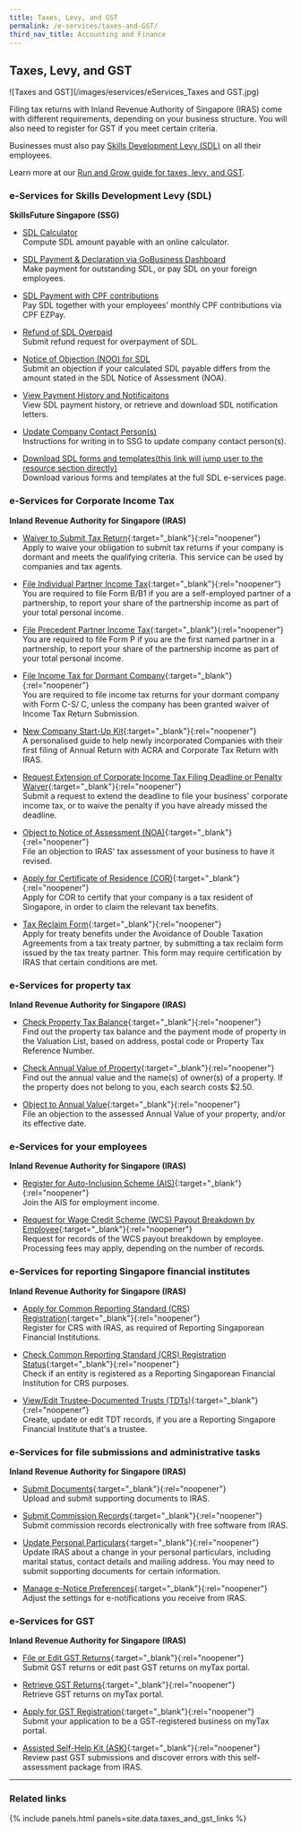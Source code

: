 ```yaml
---
title: Taxes, Levy, and GST
permalink: /e-services/taxes-and-GST/
third_nav_title: Accounting and Finance
---
```


## Taxes, Levy, and GST

![Taxes and GST](/images/eservices/eServices_Taxes and GST.jpg)

Filing tax returns with Inland Revenue Authority of Singapore (IRAS) come with different requirements, depending on your business structure. You will also need to register for GST if you meet certain criteria.

Businesses must also pay [Skills Development Levy (SDL)](/sdl/about-skills-development-levy/) on all their employees.

Learn more at our [Run and Grow guide for taxes, levy, and GST](/run-and-grow/).

### e-Services for Skills Development Levy (SDL)

**SkillsFuture Singapore (SSG)**

- [SDL Calculator]()
  <br>Compute SDL amount payable with an online calculator.

- [SDL Payment & Declaration via GoBusiness Dashboard]()
  <br>Make payment for outstanding SDL, or pay SDL on your foreign employees.

- [SDL Payment with CPF contributions]()
  <br>Pay SDL together with your employees’ monthly CPF contributions via CPF EZPay.

- [Refund of SDL Overpaid]()
  <br>Submit refund request for overpayment of SDL.

- [Notice of Objection (NOO) for SDL]()
  <br>Submit an objection if your calculated SDL payable differs from the amount stated in the SDL Notice of Assessment (NOA). 

- [View Payment History and Notificaitons]()
  <br>View SDL payment history, or retrieve and download SDL notification letters.

- [Update Company Contact Person(s)]()
  <br>Instructions for writing in to SSG to update company contact person(s).

- [Download SDL forms and templates(this link will jump user to the resource section directly)]()
  <br>Download various forms and templates at the full SDL e-services page.



### e-Services for Corporate Income Tax

**Inland Revenue Authority for Singapore (IRAS)**

- [Waiver to Submit Tax Return](https://www.iras.gov.sg/taxes/corporate-income-tax/dormant-companies-or-companies-closing-down/dormant-companies#applying-for-a-waiver-to-file-form-c-s--form-c-s--lite---form-c){:target="_blank"}{:rel="noopener"}
  <br>Apply to waive your obligation to submit tax returns if your company is dormant and meets the qualifying criteria. This service can be used by companies and tax agents.

- [File Individual Partner Income Tax](https://www.iras.gov.sg/taxes/individual-income-tax/self-employed/understanding-self-employed-income-filing/filing-for-self-employed-income/filing-responsibilities-of-self-employed-persons-(including-individual-partners)){:target="_blank"}{:rel="noopener"}
  <br>You are required to file Form B/B1 if you are a self-employed partner of a partnership, to report your share of the partnership income as part of your total personal income.

- [File Precedent Partner Income Tax](https://www.iras.gov.sg/taxes/individual-income-tax/partnerships/new-to-partnerships/responsibilities-of-precedent-partners){:target="_blank"}{:rel="noopener"}
  <br>You are required to file Form P if you are the first named partner in a partnership, to report your share of the partnership income as part of your total personal income.

- [File Income Tax for Dormant Company](https://www.iras.gov.sg/taxes/corporate-income-tax/dormant-companies-or-companies-closing-down/dormant-companies){:target="_blank"}{:rel="noopener"}
  <br>You are required to file income tax returns for your dormant company with Form C-S/ C, unless the company has been granted waiver of Income Tax Return Submission.

- [New Company Start-Up Kit](https://www.iras.gov.sg/taxes/corporate-income-tax/basics-of-corporate-income-tax/new-company-start-up-kit){:target="_blank"}{:rel="noopener"}
  <br>A personalised guide to help newly incorporated Companies with their first filing of Annual Return with ACRA and Corporate Tax Return with IRAS.

- [Request Extension of Corporate Income Tax Filing Deadline or Penalty Waiver](https://mytax.iras.gov.sg/ESVWeb/default.aspx?target=MPORLoginSelection&returnUrl=target%3dMLateFilingPymtHome%26toLoginSelection%3dtrue/){:target="_blank"}{:rel="noopener"}
  <br>Submit a request to extend the deadline to file your business' corporate income tax, or to waive the penalty if you have already missed the deadline.

- [Object to Notice of Assessment (NOA)](https://www.iras.gov.sg/taxes/corporate-income-tax/form-c-s-form-c-s-(lite)-form-c-filing/after-filing-form-c-s-form-c-s-(lite)-form-c){:target="_blank"}{:rel="noopener"}
  <br>File an objection to IRAS' tax assessment of your business to have it revised.

- [Apply for Certificate of Residence (COR)](https://www.iras.gov.sg/taxes/corporate-income-tax/income-deductions-for-companies/companies-receiving-foreign-income/applying-for-a-certificate-of-residence-tax-reclaim-form){:target="_blank"}{:rel="noopener"}
  <br>Apply for COR to certify that your company is a tax resident of Singapore, in order to claim the relevant tax benefits.

- [Tax Reclaim Form](https://www.iras.gov.sg/taxes/corporate-income-tax/income-deductions-for-companies/companies-receiving-foreign-income/applying-for-a-certificate-of-residence-tax-reclaim-form/#title3){:target="_blank"}{:rel="noopener"}
  <br>Apply for treaty benefits under the Avoidance of Double Taxation Agreements from a tax treaty partner, by submitting a tax reclaim form issued by the tax treaty partner. This form may require certification by IRAS that certain conditions are met.

### e-Services for property tax

**Inland Revenue Authority for Singapore (IRAS)**

- [Check Property Tax Balance](https://mytax.iras.gov.sg/ESVWeb/default.aspx?target=MPTTaxBalListIntro){:target="_blank"}{:rel="noopener"}
  <br>Find out the property tax balance and the payment mode of property in the Valuation List, based on address, postal code or Property Tax Reference Number.

- [Check Annual Value of Property](https://mytax.iras.gov.sg/ESVWEB/default.aspx?target=PTEVLListIntro){:target="_blank"}{:rel="noopener"}
  <br>Find out the annual value and the name(s) of owner(s) of a property. If the property does not belong to you, each search costs $2.50.

- [Object to Annual Value](https://www.iras.gov.sg/taxes/property-tax/property-owners/object-to-annual-value){:target="_blank"}{:rel="noopener"}
  <br>File an objection to the assessed Annual Value of your property, and/or its effective date.

### e-Services for your employees

**Inland Revenue Authority for Singapore (IRAS)**

- [Register for Auto-Inclusion Scheme (AIS)](https://www.iras.gov.sg/taxes/individual-income-tax/employers/auto-inclusion-scheme-(ais)-for-employment-income/join-the-auto-inclusion-scheme-(ais)-for-employment-income){:target="_blank"}{:rel="noopener"}
  <br>Join the AIS for employment income.

- [Request for Wage Credit Scheme (WCS) Payout Breakdown by Employee](https://mytax.iras.gov.sg/ESVWeb/default.aspx?target=EmployerBreakdownRequest){:target="_blank"}{:rel="noopener"}
  <br>Request for records of the WCS payout breakdown by employee. Processing fees may apply, depending on the number of records.

### e-Services for reporting Singapore financial institutes

**Inland Revenue Authority for Singapore (IRAS)**

- [Apply for Common Reporting Standard (CRS) Registration](https://mytax.iras.gov.sg/ESVweb/default.aspx?target=MAEOIRgstQn1){:target="_blank"}{:rel="noopener"}
  <br>Register for CRS with IRAS, as required of Reporting Singaporean Financial Institutions.

- [Check Common Reporting Standard (CRS) Registration Status](https://mytax.iras.gov.sg/ESVweb/default.aspx?target=MCRSRgststatusquery){:target="_blank"}{:rel="noopener"}
  <br>Check if an entity is registered as a Reporting Singaporean Financial Institution for CRS purposes.

- [View/Edit Trustee-Documented Trusts (TDTs)](https://www.iras.gov.sg/digital-services/automatic-exchange-of-information-(crs-and-fatca)){:target="_blank"}{:rel="noopener"}
  <br>Create, update or edit TDT records, if you are a Reporting Singapore Financial Institute that's a trustee.

### e-Services for file submissions and administrative tasks

**Inland Revenue Authority for Singapore (IRAS)**

- [Submit Documents](https://mytax.iras.gov.sg/ESVWeb/default.aspx){:target="_blank"}{:rel="noopener"}
  <br>Upload and submit supporting documents to IRAS.

- [Submit Commission Records](https://www.iras.gov.sg/digital-services/commission-paying-organisations/e-submission-of-commission/submit-commission-records){:target="_blank"}{:rel="noopener"}
  <br>Submit commission records electronically with free software from IRAS.

- [Update Personal Particulars](https://mytax.iras.gov.sg/ESVWeb/default.aspx){:target="_blank"}{:rel="noopener"}
  <br>Update IRAS about a change in your personal particulars, including marital status, contact details and mailing address. You may need to submit supporting documents for certain information.

- [Manage e-Notice Preferences](https://mytax.iras.gov.sg/ESVWeb/default.aspx){:target="_blank"}{:rel="noopener"}
  <br>Adjust the settings for e-notifications you receive from IRAS.

### e-Services for GST

**Inland Revenue Authority for Singapore (IRAS)**

- [File or Edit GST Returns](https://mytax.iras.gov.sg/ESVWeb/default.aspx){:target="_blank"}{:rel="noopener"}
  <br>Submit GST returns or edit past GST returns on myTax portal.

- [Retrieve GST Returns](https://mytax.iras.gov.sg/ESVWeb/default.aspx){:target="_blank"}{:rel="noopener"}
  <br>Retrieve GST returns on myTax portal.

- [Apply for GST Registration](https://mytax.iras.gov.sg/ESVWeb/default.aspx){:target="_blank"}{:rel="noopener"}
  <br>Submit your application to be a GST-registered business on myTax portal.

- [Assisted Self-Help Kit (ASK)](https://www.iras.gov.sg/taxes/goods-services-tax-(gst)/getting-it-right/voluntary-compliance-initiatives/assisted-self-help-kit-(ask)){:target="_blank"}{:rel="noopener"}
  <br>Review past GST submissions and discover errors with this self-assessment package from IRAS.

---

### Related links

{% include panels.html panels=site.data.taxes_and_gst_links %}
